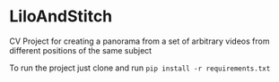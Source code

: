 # LiloAndStitch
CV Project for creating a panorama from a set of arbitrary videos from different positions of the same subject

To run the project just clone and run ```pip install -r requirements.txt```
